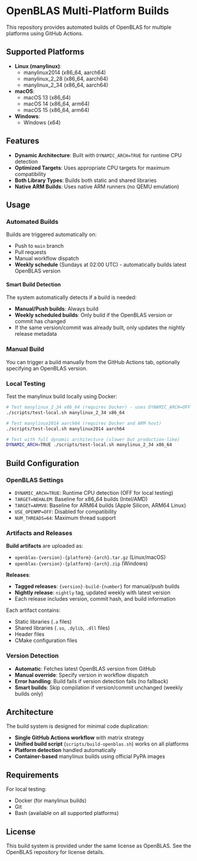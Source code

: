 # OpenBLAS Multi-Platform Builds

This repository provides automated builds of OpenBLAS for multiple platforms using GitHub Actions.

## Supported Platforms

- **Linux (manylinux)**:
  - manylinux2014 (x86_64, aarch64)
  - manylinux_2_28 (x86_64, aarch64)
  - manylinux_2_34 (x86_64, aarch64)
- **macOS**:
  - macOS 13 (x86_64)
  - macOS 14 (x86_64, arm64) 
  - macOS 15 (x86_64, arm64)
- **Windows**:
  - Windows (x64)

## Features

- **Dynamic Architecture**: Built with `DYNAMIC_ARCH=TRUE` for runtime CPU detection
- **Optimized Targets**: Uses appropriate CPU targets for maximum compatibility
- **Both Library Types**: Builds both static and shared libraries
- **Native ARM Builds**: Uses native ARM runners (no QEMU emulation)

## Usage

### Automated Builds

Builds are triggered automatically on:
- Push to `main` branch
- Pull requests  
- Manual workflow dispatch
- **Weekly schedule** (Sundays at 02:00 UTC) - automatically builds latest OpenBLAS version

#### Smart Build Detection

The system automatically detects if a build is needed:
- **Manual/Push builds**: Always build
- **Weekly scheduled builds**: Only build if the OpenBLAS version or commit has changed
- If the same version/commit was already built, only updates the nightly release metadata

### Manual Build

You can trigger a build manually from the GitHub Actions tab, optionally specifying an OpenBLAS version.

### Local Testing

Test the manylinux build locally using Docker:

```bash
# Test manylinux_2_34 x86_64 (requires Docker) - uses DYNAMIC_ARCH=OFF for faster builds
./scripts/test-local.sh manylinux_2_34 x86_64

# Test manylinux2014 aarch64 (requires Docker and ARM host)
./scripts/test-local.sh manylinux2014 aarch64

# Test with full dynamic architecture (slower but production-like)
DYNAMIC_ARCH=TRUE ./scripts/test-local.sh manylinux_2_34 x86_64
```

## Build Configuration

### OpenBLAS Settings

- `DYNAMIC_ARCH=TRUE`: Runtime CPU detection (OFF for local testing)
- `TARGET=NEHALEM`: Baseline for x86_64 builds (Intel/AMD)
- `TARGET=ARMV8`: Baseline for ARM64 builds (Apple Silicon, ARM64 Linux)
- `USE_OPENMP=OFF`: Disabled for compatibility
- `NUM_THREADS=64`: Maximum thread support

### Artifacts and Releases

**Build artifacts** are uploaded as:
- `openblas-{version}-{platform}-{arch}.tar.gz` (Linux/macOS)
- `openblas-{version}-{platform}-{arch}.zip` (Windows)

**Releases**:
- **Tagged releases**: `{version}-build-{number}` for manual/push builds
- **Nightly release**: `nightly` tag, updated weekly with latest version
- Each release includes version, commit hash, and build information

Each artifact contains:
- Static libraries (`.a` files)
- Shared libraries (`.so`, `.dylib`, `.dll` files)
- Header files
- CMake configuration files

### Version Detection

- **Automatic**: Fetches latest OpenBLAS version from GitHub
- **Manual override**: Specify version in workflow dispatch
- **Error handling**: Build fails if version detection fails (no fallback)
- **Smart builds**: Skip compilation if version/commit unchanged (weekly builds only)

## Architecture

The build system is designed for minimal code duplication:

- **Single GitHub Actions workflow** with matrix strategy
- **Unified build script** (`scripts/build-openblas.sh`) works on all platforms
- **Platform detection** handled automatically
- **Container-based** manylinux builds using official PyPA images

## Requirements

For local testing:
- Docker (for manylinux builds)
- Git
- Bash (available on all supported platforms)

## License

This build system is provided under the same license as OpenBLAS. See the OpenBLAS repository for license details.